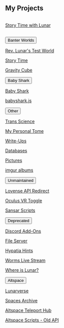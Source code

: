 <section><div class="encase">
	<h2 id="projects">My Projects</h2>
	<hr style="height:1px; visibility:hidden;" />
	<p><a id="stwl" href="/stwl">Story Time with Lunar</a></p>
	<hr style="height:1px; visibility:hidden;" />
	<button class="collapsible" id="banter-worlds" data-parent="banter-worlds" data-child="banter-worlds-child">Banter Worlds</button>
		<div id="banter-worlds-child" class="innertext center" data-parent="banter-worlds">
			<p><a id="test-world" href="https://lunar-test.glitch.me" data-parent="banter-worlds">Rev. Lunar's Test World</a></p>
			<p><a id="story-time" href="/stwl" data-parent="banter-worlds">Story Time</a></p>
			<p><a id="gravity-cube" href="/banter/gravity-cube" data-parent="banter-worlds">Gravity Cube</a></p>
		</div>
	<button class="collapsible" id="baby-shark" data-parent="baby-shark" data-child="baby-shark-child">Baby Shark</button>
		<div id="baby-shark-child" class="innertext center" data-parent="baby-shark">
			<p><a id="babyshark" href="/babyshark" target="_blank" data-parent="baby-shark">Baby Shark</a></p>
			<p><a id="babyshark-source" href="/babyshark/babyshark.js" target="_blank" data-parent="baby-shark">babyshark.js</a></p>
		</div>
	<button class="collapsible" id="other" data-parent="other" data-child="other-child">Other</button>
		<div id="other-child" class="innertext center" data-parent="other">
			<p><a id="transscience" href="https://linktr.ee/transScience" target="_blank" data-parent="other">Trans Science</a></p>
			<p><a id="tome" href="/tome" target="_blank" data-parent="other">My Personal Tome</a></p>
			<p><a id="wu" href="/wu#navbar" data-parent="other">Write-Ups</a></p>
			<p><a id="databases" href="/databases" data-parent="other">Databases</a></p>
			<p><a id="pictures" href="/pics" data-parent="other">Pictures</a></p>
			<p><a id="imgur" href="https://revlunar.imgur.com/" target="_blank" data-parent="other">imgur albums</a></p>
		</div>
	<button class="collapsible" id="unmaintained" data-parent="unmaintained" data-child="unmaintained-child">Unmaintained</button>
		<div id="unmaintained-child" class="innertext center" data-parent="unmaintained">
			<p><a id="lar" href="/lar" data-parent="unmaintained">Lovense API Redirect</a></p>
			<p><a id="ovrtoggle" href="/ovrtoggle" data-parent="unmaintained">Oculus VR Toggle</a></p>
			<p><a id="sansar" href="/sansar" data-parent="unmaintained">Sansar Scripts</a></p>
		</div>
	<button class="collapsible" id="deprecated" data-parent="deprecated" data-child="deprecated-child">Deprecated</button>
		<div id="deprecated-child" class="innertext center" data-parent="deprecated">
			<p><a id="discord" href="/Discord" data-parent="deprecated">Discord Add-Ons</a></p>
			<p><a id="file-server" href="/fs-up" data-parent="deprecated">File Server</a></p>
			<p><a id="hypatia" href="/hypatia" data-parent="deprecated">Hypatia Hints</a></p>
			<p><a id="worms" href="/worms" data-parent="deprecated">Worms Live Stream</a></p>
			<p><a id="whereis" href="/whereis" data-parent="deprecated">Where is Lunar?</a></p>
			<!--<iframe id="wormsembed" allow="autoplay; encrypted-media" style="max-width:100%;height:320px;width:570px;border: 0px" allowfullscreen  data-parent="deprecated"></iframe>-->
			<button class="fakecollapsible" id="altvr" data-parent="deprecated" data-child="altvr">Altspace</button>
				<div id="altvr-child" class="fakeinnertext center" data-parent="altvr">
					<p><a id="lunarverse" href="https://account.altvr.com/worlds/954689156213113037" data-parent="deprecated">Lunarverse</a></p>
					<p><a id="spacearchive" href="https://account.altvr.com/worlds/1349925732620436463" data-parent="deprecated">Spaces Archive</a></p>
					<p><a id="tphub" href="/althub" data-parent="deprecated">Altspace Teleport Hub</a></p>
					<p><a id="altvr-scripts" href="/AltspaceVR" data-parent="deprecated">Altspace Scripts - Old API</a></p>
				</div>
		</div>
	<script src="/assets/js/collapsible.js"></script>
	<!--<script src="https://www.gstatic.com/firebasejs/5.1.0/firebase-app.js"></script>
	<script src="https://www.gstatic.com/firebasejs/5.1.0/firebase-database.js"></script>
	<script src="/assets/js/worms-embed.js"></script>-->
</div></section>
